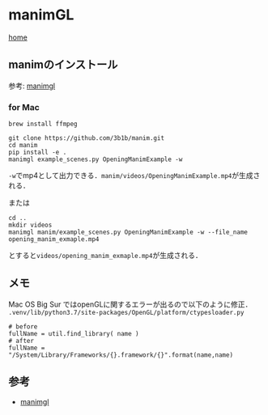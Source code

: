 # manimGL
[home](https://3b1b.github.io/manim/)
## manimのインストール
参考: [manimgl](https://github.com/3b1b/manim#mac-osx)
### for Mac
```
brew install ffmpeg
```

```
git clone https://github.com/3b1b/manim.git
cd manim
pip install -e .
manimgl example_scenes.py OpeningManimExample -w
```
`-w`でmp4として出力できる．`manim/videos/OpeningManimExample.mp4`が生成される．

または
```
cd ..
mkdir videos
manimgl manim/example_scenes.py OpeningManimExample -w --file_name opening_manim_exmaple.mp4
```
とすると`videos/opening_manim_exmaple.mp4`が生成される．

## メモ
Mac OS Big Sur ではopenGLに関するエラーが出るので以下のように修正．
`.venv/lib/python3.7/site-packages/OpenGL/platform/ctypesloader.py`
```
# before
fullName = util.find_library( name )
# after
fullName = "/System/Library/Frameworks/{}.framework/{}".format(name,name)
```

## 参考
- [manimgl](https://github.com/3b1b/manim)